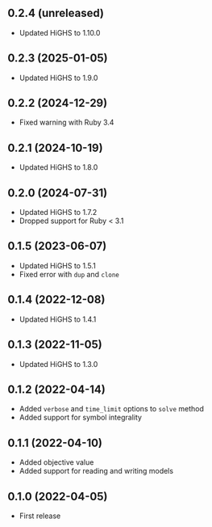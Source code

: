 ## 0.2.4 (unreleased)

- Updated HiGHS to 1.10.0

## 0.2.3 (2025-01-05)

- Updated HiGHS to 1.9.0

## 0.2.2 (2024-12-29)

- Fixed warning with Ruby 3.4

## 0.2.1 (2024-10-19)

- Updated HiGHS to 1.8.0

## 0.2.0 (2024-07-31)

- Updated HiGHS to 1.7.2
- Dropped support for Ruby < 3.1

## 0.1.5 (2023-06-07)

- Updated HiGHS to 1.5.1
- Fixed error with `dup` and `clone`

## 0.1.4 (2022-12-08)

- Updated HiGHS to 1.4.1

## 0.1.3 (2022-11-05)

- Updated HiGHS to 1.3.0

## 0.1.2 (2022-04-14)

- Added `verbose` and `time_limit` options to `solve` method
- Added support for symbol integrality

## 0.1.1 (2022-04-10)

- Added objective value
- Added support for reading and writing models

## 0.1.0 (2022-04-05)

- First release
